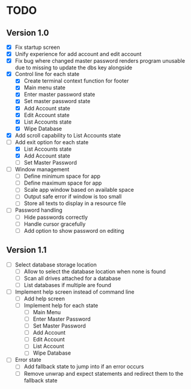 # TODO

## Version 1.0
- [x] Fix startup screen
- [x] Unify experience for add account and edit account
- [x] Fix bug where changed master password renders program unusable due to missing to update the dbs key alongside
- [x] Control line for each state
  - [x] Create terminal context function for footer
  - [x] Main menu state
  - [x] Enter master password state
  - [x] Set master password state
  - [x] Add Account state
  - [x] Edit Account state
  - [x] List Accounts state
  - [x] Wipe Database
- [x] Add scroll capability to List Accounts state
- [ ] Add exit option for each state
  - [x] List Accounts state
  - [x] Add Account state
  - [ ] Set Master Password
- [ ] Window management 
  - [ ] Define minimum space for app
  - [ ] Define maximum space for app
  - [ ] Scale app window based on available space
  - [ ] Output safe error if window is too small
  - [ ] Store all texts to display in a resource file
- [ ] Password handling
  - [ ] Hide passwords correctly
  - [ ] Handle cursor gracefully
  - [ ] Add option to show password on editing

## Version 1.1
- [ ] Select database storage location
  - [ ] Allow to select the database location when none is found
  - [ ] Scan all drives attached for a database
  - [ ] List databases if multiple are found
- [ ] Implement help screen instead of command line 
  - [ ] Add help screen
  - [ ] Implement help for each state
    - [ ] Main Menu
    - [ ] Enter Master Password
    - [ ] Set Master Password
    - [ ] Add Account
    - [ ] Edit Account
    - [ ] List Account
    - [ ] Wipe Database
- [ ] Error state
  - [ ] Add fallback state to jump into if an error occurs
  - [ ] Remove unwrap and expect statements and redirect them to the fallback state